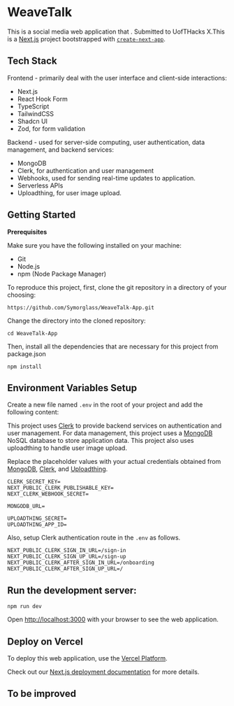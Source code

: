 # WeaveTalk

This is a social media web application that . Submitted to UofTHacks X.This is a [Next.js](https://nextjs.org/) project bootstrapped with [`create-next-app`](https://github.com/vercel/next.js/tree/canary/packages/create-next-app).

## Tech Stack

Frontend - primarily deal with the user interface and client-side interactions:

- Next.js <!-- While it is a full-stack framework capable of server-side rendering and static site generation, it is often leveraged for its frontend capabilities in building highly interactive user interfaces.-->
- React Hook Form <!-- A library to manage forms in React with minimal re-renders. -->
- TypeScript <!-- A superset of JavaScript offering static type definitions; used in both frontend and backend development, but listed here because it's essential for structuring robust backend services and APIs when used on the server-side. -->
- TailwindCSS <!-- A utility-first CSS framework for rapidly building custom user interfaces. --> 
- Shadcn UI  <!-- A UI framework or library, assuming it is similar to other design systems used to build UI components. -->
- Zod, for form validation <!-- A TypeScript-first schema validation library, used in the frontend for form validation. -->

Backend - used for server-side computing, user authentication, data management, and backend services:

- MongoDB <!-- A NoSQL database used to store application data. -->
- Clerk, for authentication and user management <!--  Provides backend services for authentication and user management. -->
- Webhooks, used for sending real-time updates to application. 
- Serverless APIs  <!-- Functions that run in response to events on cloud platforms, eliminating the need to manage server infrastructure. -->
- Uploadthing, for user image upload.

## Getting Started 
**Prerequisites**

Make sure you have the following installed on your machine:

- Git
- Node.js
- npm (Node Package Manager)

To reproduce this project, first, clone the git repository in a directory of your choosing: 
```
https://github.com/Symorglass/WeaveTalk-App.git
```

Change the directory into the cloned repository:
```
cd WeaveTalk-App
```

Then, install all the dependencies that are necessary for this project from package.json
```
npm install
```

## Environment Variables Setup
Create a new file named `.env` in the root of your project and add the following content:

This project uses [Clerk](https://clerk.com/) to provide backend services on authentication and user management. For data management, this project uses a [MongoDB](https://www.mongodb.com/) NoSQL database to store application data. This project also uses uploadthing to handle user image upload.
   
Replace the placeholder values with your actual credentials obtained from [MongoDB](https://www.mongodb.com/), [Clerk](https://clerk.com/), and [Uploadthing](https://uploadthing.com/). 

```
CLERK_SECRET_KEY=
NEXT_PUBLIC_CLERK_PUBLISHABLE_KEY=
NEXT_CLERK_WEBHOOK_SECRET=

MONGODB_URL=

UPLOADTHING_SECRET=
UPLOADTHING_APP_ID=
```

Also, setup Clerk authentication route in the `.env` as follows. 

```
NEXT_PUBLIC_CLERK_SIGN_IN_URL=/sign-in
NEXT_PUBLIC_CLERK_SIGN_UP_URL=/sign-up
NEXT_PUBLIC_CLERK_AFTER_SIGN_IN_URL=/onboarding
NEXT_PUBLIC_CLERK_AFTER_SIGN_UP_URL=/
```

## Run the development server:

```
npm run dev
```

Open [http://localhost:3000](http://localhost:3000) with your browser to see the web application.

## Deploy on Vercel

To deploy this web application, use the [Vercel Platform](https://vercel.com/new?utm_medium=default-template&filter=next.js&utm_source=create-next-app&utm_campaign=create-next-app-readme).

Check out our [Next.js deployment documentation](https://nextjs.org/docs/deployment) for more details.

## To be improved

